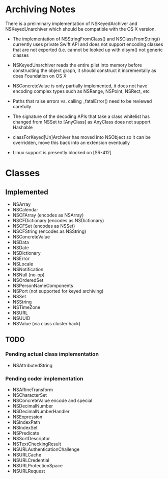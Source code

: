 # Archiving Notes

There is a preliminary implementation of NSKeyedArchiver and NSKeyedUnarchiver which should be compatible with the OS X version.

* The implementation of NSStringFromClass() and NSClassFromString() currently uses private Swift API and does not support encoding classes that are not exported (i.e. cannot be looked up with dlsym() not generic classes

* NSKeyedUnarchiver reads the entire plist into memory before constructing the object graph, it should construct it incrementally as does Foundation on OS X

* NSConcreteValue is only partially implemented, it does not have encoding complex types such as NSRange, NSPoint, NSRect, etc

* Paths that raise errors vs. calling _fatalError() need to be reviewed carefully

* The signature of the decoding APIs that take a class whitelist has changed from NSSet to [AnyClass] as AnyClass does not support Hashable

* classForKeyed[Un]Archiver has moved into NSObject so it can be overridden, move this back into an extension eventually

* Linux support is presently blocked on [SR-412]

# Classes

## Implemented

* NSArray
* NSCalendar
* NSCFArray (encodes as NSArray)
* NSCFDictionary (encodes as NSDictionary)
* NSCFSet (encodes as NSSet)
* NSCFString (encodes as NSString)
* NSConcreteValue
* NSData
* NSDate
* NSDictionary
* NSError
* NSLocale
* NSNotification
* NSNull (no-op)
* NSOrderedSet
* NSPersonNameComponents
* NSPort (not supported for keyed archiving)
* NSSet
* NSString
* NSTimeZone
* NSURL
* NSUUID
* NSValue (via class cluster hack)

## TODO

### Pending actual class implementation

* NSAttributedString

### Pending coder implementation

* NSAffineTransform
* NSCharacterSet
* NSConcreteValue encode and special
* NSDecimalNumber
* NSDecimalNumberHandler
* NSExpression
* NSIndexPath
* NSIndexSet
* NSPredicate
* NSSortDescriptor
* NSTextCheckingResult
* NSURLAuthenticationChallenge
* NSURLCache
* NSURLCredential
* NSURLProtectionSpace
* NSURLRequest
